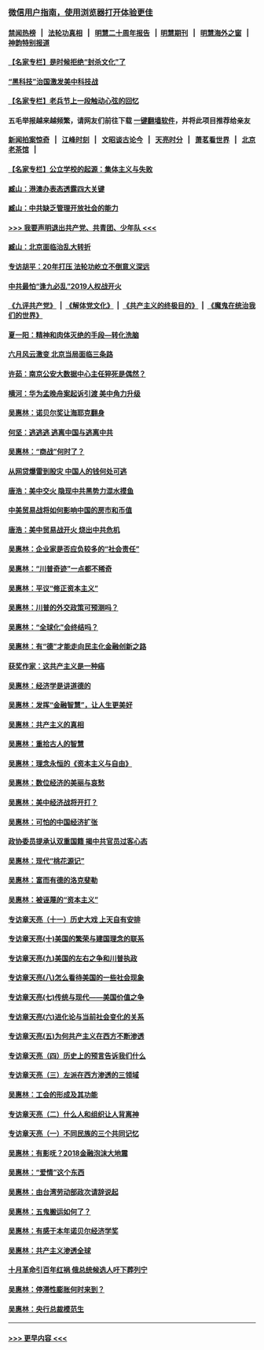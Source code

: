 ### [微信用户指南，使用浏览器打开体验更佳](https://github.com/gfw-breaker/banned-news1/blob/master/indexes/wechat-guide.md?t=0)
#### [禁闻热榜](热点新闻.md?t=0)  &nbsp;&nbsp;|&nbsp;&nbsp; [法轮功真相](https://github.com/gfw-breaker/truth/blob/master/README.md?t=0) &nbsp;&nbsp;|&nbsp;&nbsp; [明慧二十周年报告](https://github.com/gfw-breaker/mh-reports/blob/master/README.md?t=0) &nbsp;&nbsp;|&nbsp;&nbsp;[明慧期刊](https://github.com/gfw-breaker/mh-qikan) &nbsp;&nbsp;|&nbsp;&nbsp; [明慧海外之窗](https://github.com/gfw-breaker/mh-news/blob/master/README.md?t=0) &nbsp;&nbsp;|&nbsp;&nbsp; [神韵特别报道](https://github.com/gfw-breaker/mh-news/blob/master/shenyun.md?t=0)
#### [【名家专栏】是时候拒绝“封杀文化”了](../pages/nsc423/n11814093.md?t=02160455) 
#### [“黑科技”治国激发美中科技战](../pages/nsc423/n11638056.md?t=02160455) 
#### [【名家专栏】老兵节上一段触动心弦的回忆](../pages/nsc423/n11646016.md?t=02160455) 
#### 五毛举报越来越频繁，请网友们前往下载 [一键翻墙软件](https://github.com/gfw-breaker/ssr-accounts)，并将此项目推荐给亲友
#### [新闻拍案惊奇](https://github.com/gfw-breaker/banned-news1/blob/master/pages/link4.md) &nbsp;&nbsp;|&nbsp;&nbsp; [江峰时刻](https://github.com/gfw-breaker/banned-news1/blob/master/pages/link4.md) &nbsp;&nbsp;|&nbsp;&nbsp; [文昭谈古论今](https://github.com/gfw-breaker/banned-news1/blob/master/pages/link4.md) &nbsp;&nbsp;|&nbsp;&nbsp; [天亮时分](https://github.com/gfw-breaker/banned-news1/blob/master/pages/link4.md) &nbsp;&nbsp;|&nbsp;&nbsp; [萧茗看世界](https://github.com/gfw-breaker/banned-news1/blob/master/pages/link4.md) &nbsp;&nbsp;|&nbsp;&nbsp; [北京老茶馆](https://github.com/gfw-breaker/banned-news1/blob/master/pages/link4.md) &nbsp;&nbsp;|&nbsp;&nbsp; 
#### [【名家专栏】公立学校的起源：集体主义与失败](../pages/nsc423/n11601833.md?t=02160455) 
#### [臧山：港澳办表态透露四大关键](../pages/nsc423/n11421628.md?t=02160455) 
#### [臧山：中共缺乏管理开放社会的能力](../pages/nsc423/n11407457.md?t=02160455) 
#### [>>> 我要声明退出共产党、共青团、少年队 <<<](https://github.com/begood0513/goodnews/blob/master/quit/letter.md) 
#### [臧山：北京面临治乱大转折](../pages/nsc423/n11406895.md?t=02160455) 
#### [专访胡平：20年打压 法轮功屹立不倒意义深远](../pages/nsc423/n11398800.md?t=02160455) 
#### [中共最怕“逢九必乱”2019人权战开火](../pages/nsc423/n11385248.md?t=02160455) 
#### [《九评共产党》](https://github.com/begood0513/9ping.md/blob/master/README.md) &nbsp;|&nbsp; [《解体党文化》](../../../../jtdwh.md/blob/master/README.md)  &nbsp;|&nbsp; [《共产主义的终极目的》](../../../../gczydzjmd.md/blob/master/README.md) &nbsp;|&nbsp; [《魔鬼在统治我们的世界》](../../../../mgztzwmdsj.md/blob/master/README.md) 
#### [夏一阳：精神和肉体灭绝的手段—转化洗脑](../pages/nsc423/n11368250.md?t=02160455) 
#### [六月风云激变 北京当局面临三条路](../pages/nsc423/n11313668.md?t=02160455) 
#### [许茹：南京公安大数据中心主任猝死是偶然？](../pages/nsc423/n11064744.md?t=02160455) 
#### [横河：华为孟晚舟案起诉引渡 美中角力升级](../pages/nsc423/n11027230.md?t=02160455) 
#### [吴惠林：诺贝尔奖让海耶克翻身](../pages/nsc423/n10890049.md?t=02160455) 
#### [何坚：逃逃逃 逃离中国与逃离中共](../pages/nsc423/n10592891.md?t=02160455) 
#### [吴惠林：“商战”何时了？](../pages/nsc423/n10573558.md?t=02160455) 
#### [从网贷爆雷到股灾 中国人的钱何处可逃](../pages/nsc423/n10572800.md?t=02160455) 
#### [唐浩：美中交火 隐现中共黑势力混水摸鱼](../pages/nsc423/n10544040.md?t=02160455) 
#### [中美贸易战将如何影响中国的房市和币值](../pages/nsc423/n10543697.md?t=02160455) 
#### [唐浩：美中贸易战开火 烧出中共危机](../pages/nsc423/n10540126.md?t=02160455) 
#### [吴惠林：企业家是否应负较多的“社会责任”](../pages/nsc423/n10535022.md?t=02160455) 
#### [吴惠林：“川普奇迹”一点都不稀奇](../pages/nsc423/n10512808.md?t=02160455) 
#### [吴惠林：平议“修正资本主义”](../pages/nsc423/n10495724.md?t=02160455) 
#### [吴惠林：川普的外交政策可预测吗？](../pages/nsc423/n10462387.md?t=02160455) 
#### [吴惠林：“全球化”会终结吗？](../pages/nsc423/n10452838.md?t=02160455) 
#### [吴惠林：有“德”才能走向民主化金融创新之路](../pages/nsc423/n10432292.md?t=02160455) 
#### [获奖作家：这共产主义是一种癌](../pages/nsc423/n10431541.md?t=02160455) 
#### [吴惠林：经济学是讲道德的](../pages/nsc423/n10398014.md?t=02160455) 
#### [吴惠林：发挥“金融智慧”，让人生更美好](../pages/nsc423/n10375019.md?t=02160455) 
#### [吴惠林：共产主义的真相](../pages/nsc423/n10351394.md?t=02160455) 
#### [吴惠林：重拾古人的智慧](../pages/nsc423/n10337691.md?t=02160455) 
#### [吴惠林：理念永恒的《资本主义与自由》](../pages/nsc423/n10316274.md?t=02160455) 
#### [吴惠林：数位经济的美丽与哀愁](../pages/nsc423/n10292946.md?t=02160455) 
#### [吴惠林：美中经济战将开打？](../pages/nsc423/n10258825.md?t=02160455) 
#### [吴惠林：可怕的中国经济扩张](../pages/nsc423/n10219147.md?t=02160455) 
#### [政协委员提承认双重国籍 揭中共官员过客心态](../pages/nsc423/n10208809.md?t=02160455) 
#### [吴惠林：现代“桃花源记”](../pages/nsc423/n10185234.md?t=02160455) 
#### [吴惠林：富而有德的洛克斐勒](../pages/nsc423/n10142264.md?t=02160455) 
#### [吴惠林：被诬蔑的“资本主义”](../pages/nsc423/n10124816.md?t=02160455) 
#### [专访章天亮（十一）历史大戏 上天自有安排](../pages/nsc423/n10094905.md?t=02160455) 
#### [专访章天亮(十)美国的繁荣与建国理念的联系](../pages/nsc423/n10094899.md?t=02160455) 
#### [专访章天亮(九)美国的左右之争和川普执政](../pages/nsc423/n10094889.md?t=02160455) 
#### [专访章天亮(八)怎么看待美国的一些社会现象](../pages/nsc423/n10094857.md?t=02160455) 
#### [专访章天亮(七)传统与现代——美国价值之争](../pages/nsc423/n10093140.md?t=02160455) 
#### [专访章天亮(六)进化论与当前社会变化的关系](../pages/nsc423/n10092036.md?t=02160455) 
#### [专访章天亮(五)为何共产主义在西方不断渗透](../pages/nsc423/n10083620.md?t=02160455) 
#### [专访章天亮（四）历史上的预言告诉我们什么](../pages/nsc423/n10083606.md?t=02160455) 
#### [专访章天亮（三）左派在西方渗透的三领域](../pages/nsc423/n10081115.md?t=02160455) 
#### [吴惠林：工会的形成及其功能](../pages/nsc423/n10080633.md?t=02160455) 
#### [专访章天亮（二）什么人和组织让人背离神](../pages/nsc423/n10076637.md?t=02160455) 
#### [专访章天亮（一）不同民族的三个共同记忆](../pages/nsc423/n10074188.md?t=02160455) 
#### [吴惠林：有影呒？2018金融泡沫大地震](../pages/nsc423/n10040534.md?t=02160455) 
#### [吴惠林：“爱情”这个东西](../pages/nsc423/n10019423.md?t=02160455) 
#### [吴惠林：由台湾劳动部政次请辞说起](../pages/nsc423/n9979679.md?t=02160455) 
#### [吴惠林：五鬼搬运如何了？](../pages/nsc423/n9925338.md?t=02160455) 
#### [吴惠林：有感于本年诺贝尔经济学奖](../pages/nsc423/n9871883.md?t=02160455) 
#### [吴惠林：共产主义渗透全球](../pages/nsc423/n9812748.md?t=02160455) 
#### [十月革命引百年红祸 俄总统候选人吁下葬列宁](../pages/nsc423/n9810182.md?t=02160455) 
#### [吴惠林：停滞性膨胀何时来到？](../pages/nsc423/n9764136.md?t=02160455) 
#### [吴惠林：央行总裁模范生](../pages/nsc423/n9728134.md?t=02160455) 

----
#### [ >>> 更早内容 <<< ](../indexes/nsc423-earlier.md)
